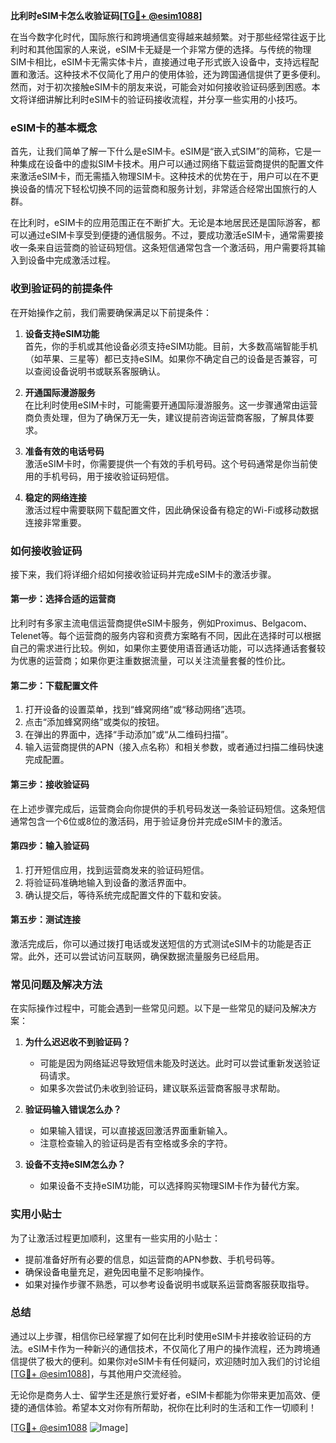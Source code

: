 **比利时eSIM卡怎么收验证码[[TG💪+ @esim1088](https://t.me/s/esim1088)]**

在当今数字化时代，国际旅行和跨境通信变得越来越频繁。对于那些经常往返于比利时和其他国家的人来说，eSIM卡无疑是一个非常方便的选择。与传统的物理SIM卡相比，eSIM卡无需实体卡片，直接通过电子形式嵌入设备中，支持远程配置和激活。这种技术不仅简化了用户的使用体验，还为跨国通信提供了更多便利。然而，对于初次接触eSIM卡的朋友来说，可能会对如何接收验证码感到困惑。本文将详细讲解比利时eSIM卡的验证码接收流程，并分享一些实用的小技巧。

### eSIM卡的基本概念

首先，让我们简单了解一下什么是eSIM卡。eSIM是“嵌入式SIM”的简称，它是一种集成在设备中的虚拟SIM卡技术。用户可以通过网络下载运营商提供的配置文件来激活eSIM卡，而无需插入物理SIM卡。这种技术的优势在于，用户可以在不更换设备的情况下轻松切换不同的运营商和服务计划，非常适合经常出国旅行的人群。

在比利时，eSIM卡的应用范围正在不断扩大。无论是本地居民还是国际游客，都可以通过eSIM卡享受到便捷的通信服务。不过，要成功激活eSIM卡，通常需要接收一条来自运营商的验证码短信。这条短信通常包含一个激活码，用户需要将其输入到设备中完成激活过程。

### 收到验证码的前提条件

在开始操作之前，我们需要确保满足以下前提条件：

1. **设备支持eSIM功能**  
   首先，你的手机或其他设备必须支持eSIM功能。目前，大多数高端智能手机（如苹果、三星等）都已支持eSIM。如果你不确定自己的设备是否兼容，可以查阅设备说明书或联系客服确认。

2. **开通国际漫游服务**  
   在比利时使用eSIM卡时，可能需要开通国际漫游服务。这一步骤通常由运营商负责处理，但为了确保万无一失，建议提前咨询运营商客服，了解具体要求。

3. **准备有效的电话号码**  
   激活eSIM卡时，你需要提供一个有效的手机号码。这个号码通常是你当前使用的手机号码，用于接收验证码短信。

4. **稳定的网络连接**  
   激活过程中需要联网下载配置文件，因此确保设备有稳定的Wi-Fi或移动数据连接非常重要。

### 如何接收验证码

接下来，我们将详细介绍如何接收验证码并完成eSIM卡的激活步骤。

#### 第一步：选择合适的运营商

比利时有多家主流电信运营商提供eSIM卡服务，例如Proximus、Belgacom、Telenet等。每个运营商的服务内容和资费方案略有不同，因此在选择时可以根据自己的需求进行比较。例如，如果你主要使用语音通话功能，可以选择通话套餐较为优惠的运营商；如果你更注重数据流量，可以关注流量套餐的性价比。

#### 第二步：下载配置文件

1. 打开设备的设置菜单，找到“蜂窝网络”或“移动网络”选项。
2. 点击“添加蜂窝网络”或类似的按钮。
3. 在弹出的界面中，选择“手动添加”或“从二维码扫描”。
4. 输入运营商提供的APN（接入点名称）和相关参数，或者通过扫描二维码快速完成配置。

#### 第三步：接收验证码

在上述步骤完成后，运营商会向你提供的手机号码发送一条验证码短信。这条短信通常包含一个6位或8位的激活码，用于验证身份并完成eSIM卡的激活。

#### 第四步：输入验证码

1. 打开短信应用，找到运营商发来的验证码短信。
2. 将验证码准确地输入到设备的激活界面中。
3. 确认提交后，等待系统完成配置文件的下载和安装。

#### 第五步：测试连接

激活完成后，你可以通过拨打电话或发送短信的方式测试eSIM卡的功能是否正常。此外，还可以尝试访问互联网，确保数据流量服务已经启用。

### 常见问题及解决方法

在实际操作过程中，可能会遇到一些常见问题。以下是一些常见的疑问及解决方案：

1. **为什么迟迟收不到验证码？**
   - 可能是因为网络延迟导致短信未能及时送达。此时可以尝试重新发送验证码请求。
   - 如果多次尝试仍未收到验证码，建议联系运营商客服寻求帮助。

2. **验证码输入错误怎么办？**
   - 如果输入错误，可以直接返回激活界面重新输入。
   - 注意检查输入的验证码是否有空格或多余的字符。

3. **设备不支持eSIM怎么办？**
   - 如果设备不支持eSIM功能，可以选择购买物理SIM卡作为替代方案。

### 实用小贴士

为了让激活过程更加顺利，这里有一些实用的小贴士：

- 提前准备好所有必要的信息，如运营商的APN参数、手机号码等。
- 确保设备电量充足，避免因电量不足影响操作。
- 如果对操作步骤不熟悉，可以参考设备说明书或联系运营商客服获取指导。

### 总结

通过以上步骤，相信你已经掌握了如何在比利时使用eSIM卡并接收验证码的方法。eSIM卡作为一种新兴的通信技术，不仅简化了用户的操作流程，还为跨境通信提供了极大的便利。如果你对eSIM卡有任何疑问，欢迎随时加入我们的讨论组[[TG💪+ @esim1088](https://t.me/s/esim1088)]，与其他用户交流经验。

无论你是商务人士、留学生还是旅行爱好者，eSIM卡都能为你带来更加高效、便捷的通信体验。希望本文对你有所帮助，祝你在比利时的生活和工作一切顺利！

[[TG💪+ @esim1088](https://t.me/s/esim1088) ![Image](https://i.postimg.cc/4NQfJmqS/Snipaste-2025-05-13-00-14-12.png)]